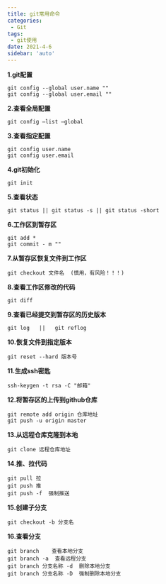 ```yaml
---
title: git常用命令
categories: 
 - Git
tags:
 - git使用
date: 2021-4-6
sidebar: 'auto'
---
```


**1.git配置**
```shell
git config --global user.name ""
git config --global user.email ""
```

**2.查看全局配置**
```shell
git config –list –global
```

**3.查看指定配置**
```shell
git config user.name
git config user.email
```

**4.git初始化**
```shell
git init
```

**5.查看状态**
```shell
git status || git status -s || git status -short
```

**6.工作区到暂存区**
```shell
git add *
git commit - m ""
```

**7.从暂存区恢复文件到工作区**
```shell
git checkout 文件名  (慎用，有风险！！！)
```

**8.查看工作区修改的代码**
```shell
git diff
```

**9.查看已经提交到暂存区的历史版本**
```shell
git log   ||   git reflog
```

**10.恢复文件到指定版本**
```shell
git reset --hard 版本号
```

**11.生成ssh密匙**
```shell
ssh-keygen -t rsa -C "邮箱"
```

**12.将暂存区的上传到github仓库**
```shell
git remote add origin 仓库地址
git push -u origin master
```

**13.从远程仓库克隆到本地**
```shell
git clone 远程仓库地址
```

**14.推、拉代码**
```shell
git pull 拉
git push 推
git push -f  强制推送 
```

**15.创建子分支**
```shell
git checkout -b 分支名
```

**16.查看分支**
```shell
git branch    查看本地分支
git branch -a  查看远程分支
git branch 分支名称 -d  删除本地分支
git branch 分支名称 -D  强制删除本地分支
```